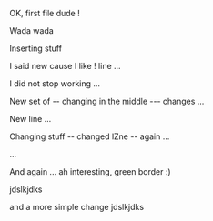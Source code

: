 
OK, first file dude !

Wada wada

Inserting stuff

I said new cause I like ! line ...

I did not stop working ...

New set of -- changing in the middle --- changes ...

New line ...

Changing stuff -- changed lZne -- again ...

...

And again ... ah interesting, green border :)

jdslkjdks

and a more simple change
jdslkjdks
